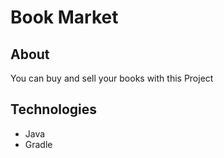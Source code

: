 # Book Market

## About
You can buy and sell your books with this Project

## Technologies
- Java
- Gradle